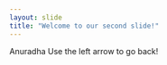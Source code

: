 ```yaml
---
layout: slide
title: "Welcome to our second slide!"
---
```

Anuradha
Use the left arrow to go back!
